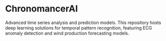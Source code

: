 # ChronomancerAI
Advanced time series analysis and prediction models. This repository hosts deep learning solutions for temporal pattern recognition, featuring ECG anomaly detection and wind production forecasting models.
